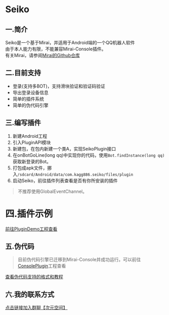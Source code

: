 # Seiko

## 一.简介
Seiko是一个基于Mirai，并适用于Android端的一个QQ机器人软件  
由于本人能力有限，不能兼容Mirai-Console插件。  
有关Mirai，请参阅[Mirai的Github仓库](https://github.com/mamoe/mirai)

## 二.目前支持
- 登录(支持多BOT)，支持滑块验证和验证码验证
- 导出登录设备信息
- 简单的插件系统
- 简单的伪代码引擎

## 三.编写插件

1. 新建Android工程
2. 引入PluginAPI模块
3. 新建包，在包内新建一个类A，实现SeikoPlugin接口
4. 在onBotGoLine(long qq)中实现你的代码，使用`Bot.findInstance(long qq)`获取新登录的Bot。
5. 打包成apk文件，挪入`/sdcard/Android/data/com.kagg886.seiko/files/plugin`
6. 启动Seiko，前往插件列表查看是否有你所安装的插件

> 不推荐使用GlobalEventChannel。

# 四.插件示例

[前往PluginDemo工程查看](PluginDemo)

## 五.伪代码

> 目前伪代码引擎已迁移到Mirai-Console并成功运行。可以前往[ConsolePlugin](ConsolePlugin)工程查看

[查看伪代码支持的格式和教程](DictionaryCore/README.md)

## 六.我的联系方式

[点击链接加入群聊【次元空间】](https://jq.qq.com/?_wv=1027&k=8vQZES3X)
